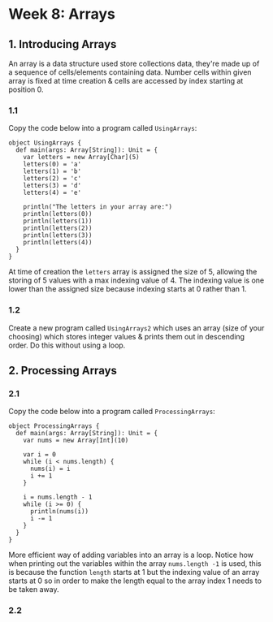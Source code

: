 # Week 8: Arrays
## 1. Introducing Arrays
An array is a data structure used store collections data, they're made up of a sequence of cells/elements containing data. Number cells within given array is fixed at time creation & cells are accessed by index starting at position 0. 

### 1.1 
Copy the code below into a program called `UsingArrays`:
```
object UsingArrays {
  def main(args: Array[String]): Unit = {
    var letters = new Array[Char](5)
    letters(0) = 'a'
    letters(1) = 'b'
    letters(2) = 'c'
    letters(3) = 'd'
    letters(4) = 'e'
    
    println("The letters in your array are:")
    println(letters(0))
    println(letters(1))
    println(letters(2))
    println(letters(3))
    println(letters(4))
  }
}
```
At time of creation the `letters` array is assigned the size of 5, allowing the storing of 5 values with a max indexing value of 4. The indexing value is one lower than the assigned size because indexing starts at 0 rather than 1.

### 1.2
Create a new program called `UsingArrays2` which uses an array (size of your choosing) which stores integer values & prints them out in descending order. Do this without using a loop.

## 2. Processing Arrays
### 2.1 
Copy the code below into a program called `ProcessingArrays`:
```
object ProcessingArrays {
  def main(args: Array[String]): Unit = {
    var nums = new Array[Int](10)
    
    var i = 0
    while (i < nums.length) {
      nums(i) = i
      i += 1
    }
    
    i = nums.length - 1
    while (i >= 0) {
      println(nums(i))
      i -= 1
    }
  }
}
```
More efficient way of adding variables into an array is a loop. Notice how when printing out the variables within the array `nums.length -1` is used, this is because the function `length` starts at 1 but the indexing value of an array starts at 0 so in order to make the length equal to the array index 1 needs to be taken away.

### 2.2

